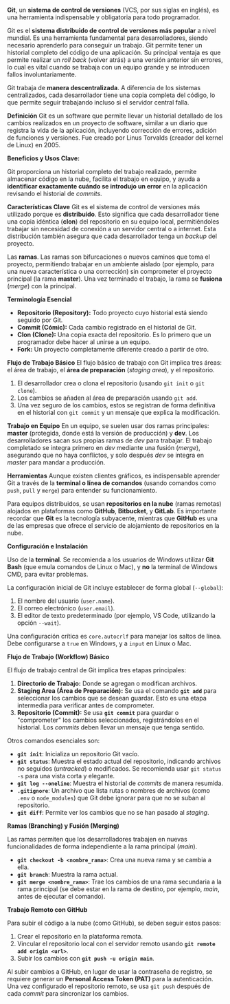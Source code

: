 **Git**, un **sistema de control de versiones** (VCS, por sus siglas en inglés), es una herramienta indispensable y obligatoria para todo programador.

Git es el **sistema distribuido de control de versiones más popular** a nivel mundial. Es una herramienta fundamental para desarrolladores, siendo necesario aprenderlo para conseguir un trabajo. Git permite tener un historial completo del código de una aplicación. Su principal ventaja es que permite realizar un *roll back* (volver atrás) a una versión anterior sin errores, lo cual es vital cuando se trabaja con un equipo grande y se introducen fallos involuntariamente.

Git trabaja de **manera descentralizada**. A diferencia de los sistemas centralizados, cada desarrollador tiene una copia completa del código, lo que permite seguir trabajando incluso si el servidor central falla.

**Definición**
Git es un software que permite llevar un historial detallado de los cambios realizados en un proyecto de software, similar a un diario que registra la vida de la aplicación, incluyendo corrección de errores, adición de funciones y versiones. Fue creado por Linus Torvalds (creador del kernel de Linux) en 2005.

**Beneficios y Usos Clave:**

Git proporciona un historial completo del trabajo realizado, permite almacenar código en la nube, facilita el trabajo en equipo, y ayuda a **identificar exactamente cuándo se introdujo un error** en la aplicación revisando el historial de *commits*.

**Características Clave**
Git es el sistema de control de versiones más utilizado porque es **distribuido**. Esto significa que cada desarrollador tiene una copia idéntica (**clon**) del repositorio en su equipo local, permitiéndoles trabajar sin necesidad de conexión a un servidor central o a internet. Esta distribución también asegura que cada desarrollador tenga un *backup* del proyecto.

Las **ramas**. Las ramas son bifurcaciones o nuevos caminos que toma el proyecto, permitiendo trabajar en un ambiente aislado (por ejemplo, para una nueva característica o una corrección) sin comprometer el proyecto principal (la rama **master**). Una vez terminado el trabajo, la rama se **fusiona** (*merge*) con la principal.

**Terminología Esencial**
*   **Repositorio (Repository):** Todo proyecto cuyo historial está siendo seguido por Git.
*   **Commit (Cómic):** Cada cambio registrado en el historial de Git.
*   **Clon (Clone):** Una copia exacta del repositorio. Es lo primero que un programador debe hacer al unirse a un equipo.
*   **Fork:** Un proyecto completamente diferente creado a partir de otro.

**Flujo de Trabajo Básico**
El flujo básico de trabajo con Git implica tres áreas: el área de trabajo, el **área de preparación** (*staging area*), y el repositorio.

1.  El desarrollador crea o clona el repositorio (usando `git init` o `git clone`).
2.  Los cambios se añaden al área de preparación usando `git add`.
3.  Una vez seguro de los cambios, estos se registran de forma definitiva en el historial con `git commit` y un mensaje que explica la modificación.

**Trabajo en Equipo**
En un equipo, se suelen usar dos ramas principales: **master** (protegida, donde está la versión de producción) y **dev**. Los desarrolladores sacan sus propias ramas de *dev* para trabajar. El trabajo completado se integra primero en *dev* mediante una fusión (*merge*), asegurando que no haya conflictos, y solo después *dev* se integra en *master* para mandar a producción.

**Herramientas**
Aunque existen clientes gráficos, es indispensable aprender Git a través de la **terminal o línea de comandos** (usando comandos como `push`, `pull` y `merge`) para entender su funcionamiento.

Para equipos distribuidos, se usan **repositorios en la nube** (ramas remotas) alojados en plataformas como **GitHub**, **Bitbucket**, y **GitLab**. Es importante recordar que **Git** es la tecnología subyacente, mientras que **GitHub** es una de las empresas que ofrece el servicio de alojamiento de repositorios en la nube.

**Configuración e Instalación**

Uso de la **terminal**. Se recomienda a los usuarios de Windows utilizar **Git Bash** (que emula comandos de Linux o Mac), y **no** la terminal de Windows CMD, para evitar problemas.

La configuración inicial de Git incluye establecer de forma global (`--global`):
1.  El nombre del usuario (`user.name`).
2.  El correo electrónico (`user.email`).
3.  El editor de texto predeterminado (por ejemplo, VS Code, utilizando la opción `--wait`).

Una configuración crítica es `core.autocrlf` para manejar los saltos de línea. Debe configurarse a `true` en Windows, y a `input` en Linux o Mac.


**Flujo de Trabajo (Workflow) Básico**

El flujo de trabajo central de Git implica tres etapas principales:
1.  **Directorio de Trabajo:** Donde se agregan o modifican archivos.
2.  **Staging Area (Área de Preparación):** Se usa el comando **`git add`** para seleccionar los cambios que se desean guardar. Esto es una etapa intermedia para verificar antes de comprometer.
3.  **Repositorio (Commit):** Se usa **`git commit`** para guardar o "comprometer" los cambios seleccionados, registrándolos en el historial. Los *commits* deben llevar un mensaje que tenga sentido.

Otros comandos esenciales son:
*   **`git init`**: Inicializa un repositorio Git vacío.
*   **`git status`**: Muestra el estado actual del repositorio, indicando archivos no seguidos (*untracked*) o modificados. Se recomienda usar `git status -s` para una vista corta y elegante.
*   **`git log --oneline`**: Muestra el historial de *commits* de manera resumida.
*   **`.gitignore`**: Un archivo que lista rutas o nombres de archivos (como `.env` o `node_modules`) que Git debe ignorar para que no se suban al repositorio.
*   **`git diff`**: Permite ver los cambios que no se han pasado al *staging*.

**Ramas (Branching) y Fusión (Merging)**

Las ramas permiten que los desarrolladores trabajen en nuevas funcionalidades de forma independiente a la rama principal (*main*).
*   **`git checkout -b <nombre_rama>`**: Crea una nueva rama y se cambia a ella.
*   **`git branch`**: Muestra la rama actual.
*   **`git merge <nombre_rama>`**: Trae los cambios de una rama secundaria a la rama principal (se debe estar en la rama de destino, por ejemplo, *main*, antes de ejecutar el comando).

**Trabajo Remoto con GitHub**

Para subir el código a la nube (como GitHub), se deben seguir estos pasos:
1.  Crear el repositorio en la plataforma remota.
2.  Vincular el repositorio local con el servidor remoto usando **`git remote add origin <url>`**.
3.  Subir los cambios con **`git push -u origin main`**.

Al subir cambios a GitHub, en lugar de usar la contraseña de registro, se requiere generar un **Personal Access Token (PAT)** para la autenticación. Una vez configurado el repositorio remoto, se usa `git push` después de cada *commit* para sincronizar los cambios.
